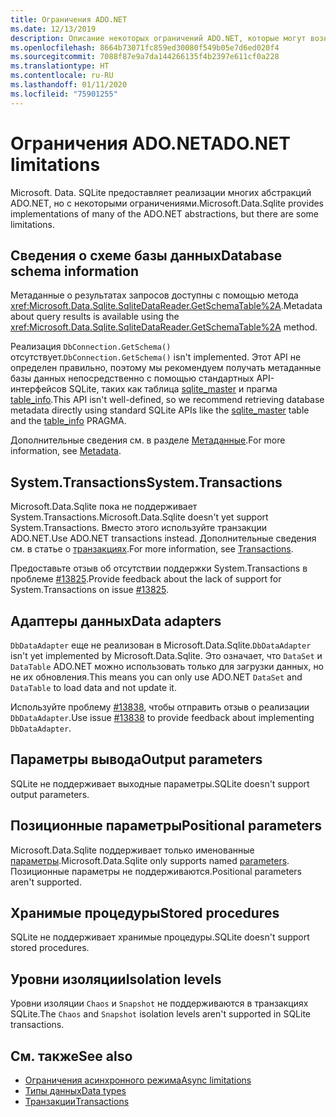 ```yaml
---
title: Ограничения ADO.NET
ms.date: 12/13/2019
description: Описание некоторых ограничений ADO.NET, которые могут возникнуть.
ms.openlocfilehash: 8664b73071fc859ed30080f549b05e7d6ed020f4
ms.sourcegitcommit: 7088f87e9a7da144266135f4b2397e611cf0a228
ms.translationtype: HT
ms.contentlocale: ru-RU
ms.lasthandoff: 01/11/2020
ms.locfileid: "75901255"
---
```

# <a name="adonet-limitations"></a><span data-ttu-id="55455-103">Ограничения ADO.NET</span><span class="sxs-lookup"><span data-stu-id="55455-103">ADO.NET limitations</span></span>

<span data-ttu-id="55455-104">Microsoft. Data. SQLite предоставляет реализации многих абстракций ADO.NET, но с некоторыми ограничениями.</span><span class="sxs-lookup"><span data-stu-id="55455-104">Microsoft.Data.Sqlite provides implementations of many of the ADO.NET abstractions, but there are some limitations.</span></span>

## <a name="database-schema-information"></a><span data-ttu-id="55455-105">Сведения о схеме базы данных</span><span class="sxs-lookup"><span data-stu-id="55455-105">Database schema information</span></span>

<span data-ttu-id="55455-106">Метаданные о результатах запросов доступны с помощью метода <xref:Microsoft.Data.Sqlite.SqliteDataReader.GetSchemaTable%2A>.</span><span class="sxs-lookup"><span data-stu-id="55455-106">Metadata about query results is available using the <xref:Microsoft.Data.Sqlite.SqliteDataReader.GetSchemaTable%2A> method.</span></span>

<span data-ttu-id="55455-107">Реализация `DbConnection.GetSchema()` отсутствует.</span><span class="sxs-lookup"><span data-stu-id="55455-107">`DbConnection.GetSchema()` isn't implemented.</span></span> <span data-ttu-id="55455-108">Этот API не определен правильно, поэтому мы рекомендуем получать метаданные базы данных непосредственно с помощью стандартных API-интерфейсов SQLite, таких как таблица [sqlite_master](https://www.sqlite.org/fileformat.html#storage_of_the_sql_database_schema) и прагма [table_info](https://www.sqlite.org/pragma.html#pragma_table_info).</span><span class="sxs-lookup"><span data-stu-id="55455-108">This API isn't well-defined, so we recommend retrieving database metadata directly using standard SQLite APIs like the [sqlite_master](https://www.sqlite.org/fileformat.html#storage_of_the_sql_database_schema) table and the [table_info](https://www.sqlite.org/pragma.html#pragma_table_info) PRAGMA.</span></span>

<span data-ttu-id="55455-109">Дополнительные сведения см. в разделе [Метаданные](metadata.md).</span><span class="sxs-lookup"><span data-stu-id="55455-109">For more information, see [Metadata](metadata.md).</span></span>

## <a name="systemtransactions"></a><span data-ttu-id="55455-110">System.Transactions</span><span class="sxs-lookup"><span data-stu-id="55455-110">System.Transactions</span></span>

<span data-ttu-id="55455-111">Microsoft.Data.Sqlite пока не поддерживает System.Transactions.</span><span class="sxs-lookup"><span data-stu-id="55455-111">Microsoft.Data.Sqlite doesn't yet support System.Transactions.</span></span> <span data-ttu-id="55455-112">Вместо этого используйте транзакции ADO.NET.</span><span class="sxs-lookup"><span data-stu-id="55455-112">Use ADO.NET transactions instead.</span></span> <span data-ttu-id="55455-113">Дополнительные сведения см. в статье о [транзакциях](transactions.md).</span><span class="sxs-lookup"><span data-stu-id="55455-113">For more information, see [Transactions](transactions.md).</span></span>

<span data-ttu-id="55455-114">Предоставьте отзыв об отсутствии поддержки System.Transactions в проблеме [#13825](https://github.com/dotnet/efcore/issues/13825).</span><span class="sxs-lookup"><span data-stu-id="55455-114">Provide feedback about the lack of support for System.Transactions on issue [#13825](https://github.com/dotnet/efcore/issues/13825).</span></span>

## <a name="data-adapters"></a><span data-ttu-id="55455-115">Адаптеры данных</span><span class="sxs-lookup"><span data-stu-id="55455-115">Data adapters</span></span>

<span data-ttu-id="55455-116">`DbDataAdapter` еще не реализован в Microsoft.Data.Sqlite.</span><span class="sxs-lookup"><span data-stu-id="55455-116">`DbDataAdapter` isn't yet implemented by Microsoft.Data.Sqlite.</span></span> <span data-ttu-id="55455-117">Это означает, что `DataSet` и `DataTable` ADO.NET можно использовать только для загрузки данных, но не их обновления.</span><span class="sxs-lookup"><span data-stu-id="55455-117">This means you can only use ADO.NET `DataSet` and `DataTable` to load data and not update it.</span></span>

<span data-ttu-id="55455-118">Используйте проблему [#13838](https://github.com/dotnet/efcore/issues/13838), чтобы отправить отзыв о реализации `DbDataAdapter`.</span><span class="sxs-lookup"><span data-stu-id="55455-118">Use issue [#13838](https://github.com/dotnet/efcore/issues/13838) to provide feedback about implementing `DbDataAdapter`.</span></span>

## <a name="output-parameters"></a><span data-ttu-id="55455-119">Параметры вывода</span><span class="sxs-lookup"><span data-stu-id="55455-119">Output parameters</span></span>

<span data-ttu-id="55455-120">SQLite не поддерживает выходные параметры.</span><span class="sxs-lookup"><span data-stu-id="55455-120">SQLite doesn't support output parameters.</span></span>

## <a name="positional-parameters"></a><span data-ttu-id="55455-121">Позиционные параметры</span><span class="sxs-lookup"><span data-stu-id="55455-121">Positional parameters</span></span>

<span data-ttu-id="55455-122">Microsoft.Data.Sqlite поддерживает только именованные [параметры](parameters.md).</span><span class="sxs-lookup"><span data-stu-id="55455-122">Microsoft.Data.Sqlite only supports named [parameters](parameters.md).</span></span> <span data-ttu-id="55455-123">Позиционные параметры не поддерживаются.</span><span class="sxs-lookup"><span data-stu-id="55455-123">Positional parameters aren't supported.</span></span>

## <a name="stored-procedures"></a><span data-ttu-id="55455-124">Хранимые процедуры</span><span class="sxs-lookup"><span data-stu-id="55455-124">Stored procedures</span></span>

<span data-ttu-id="55455-125">SQLite не поддерживает хранимые процедуры.</span><span class="sxs-lookup"><span data-stu-id="55455-125">SQLite doesn't support stored procedures.</span></span>

## <a name="isolation-levels"></a><span data-ttu-id="55455-126">Уровни изоляции</span><span class="sxs-lookup"><span data-stu-id="55455-126">Isolation levels</span></span>

<span data-ttu-id="55455-127">Уровни изоляции `Chaos` и `Snapshot` не поддерживаются в транзакциях SQLite.</span><span class="sxs-lookup"><span data-stu-id="55455-127">The `Chaos` and `Snapshot` isolation levels aren't supported in SQLite transactions.</span></span>

## <a name="see-also"></a><span data-ttu-id="55455-128">См. также</span><span class="sxs-lookup"><span data-stu-id="55455-128">See also</span></span>

* [<span data-ttu-id="55455-129">Ограничения асинхронного режима</span><span class="sxs-lookup"><span data-stu-id="55455-129">Async limitations</span></span>](async.md)
* [<span data-ttu-id="55455-130">Типы данных</span><span class="sxs-lookup"><span data-stu-id="55455-130">Data types</span></span>](types.md)
* [<span data-ttu-id="55455-131">Транзакции</span><span class="sxs-lookup"><span data-stu-id="55455-131">Transactions</span></span>](transactions.md)
